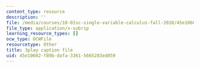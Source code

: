 ```yaml
---
content_type: resource
description: ''
file: /media/courses/18-01sc-single-variable-calculus-fall-2010/45e10602f89bdafa33615665283ed859_-MI0b4h3rS0.srt
file_type: application/x-subrip
learning_resource_types: []
ocw_type: OCWFile
resourcetype: Other
title: 3play caption file
uid: 45e10602-f89b-dafa-3361-5665283ed859
---
```

